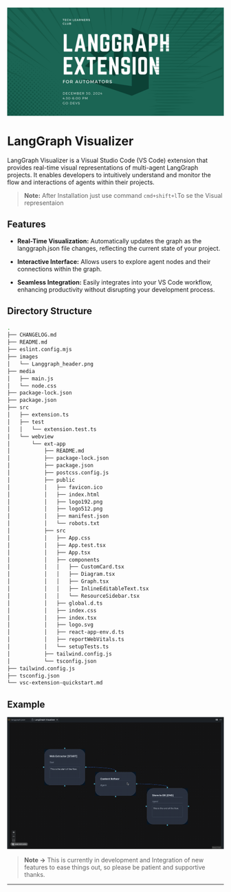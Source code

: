 ![Header Image](images/Langgraph_header.png)

# LangGraph Visualizer

LangGraph Visualizer is a Visual Studio Code (VS Code) extension that provides real-time visual representations of multi-agent LangGraph projects. It enables developers to intuitively understand and monitor the flow and interactions of agents within their projects.

> **Note:** After Installation just use command ```cmd+shift+l```To se the Visual representaion


## Features

- **Real-Time Visualization:** Automatically updates the graph as the langgraph.json file changes, reflecting the current state of your project.

- **Interactive Interface:** Allows users to explore agent nodes and their connections within the graph.

- **Seamless Integration:** Easily integrates into your VS Code workflow, enhancing productivity without disrupting your development process.


## Directory Structure

```bash
.
├── CHANGELOG.md
├── README.md
├── eslint.config.mjs
├── images
│   └── Langgraph_header.png
├── media
│   ├── main.js
│   └── node.css
├── package-lock.json
├── package.json
├── src
│   ├── extension.ts
│   ├── test
│   │   └── extension.test.ts
│   └── webview
│       └── ext-app
│           ├── README.md
│           ├── package-lock.json
│           ├── package.json
│           ├── postcss.config.js
│           ├── public
│           │   ├── favicon.ico
│           │   ├── index.html
│           │   ├── logo192.png
│           │   ├── logo512.png
│           │   ├── manifest.json
│           │   └── robots.txt
│           ├── src
│           │   ├── App.css
│           │   ├── App.test.tsx
│           │   ├── App.tsx
│           │   ├── components
│           │   │   ├── CustomCard.tsx
│           │   │   ├── Diagram.tsx
│           │   │   ├── Graph.tsx
│           │   │   ├── InlineEditableText.tsx
│           │   │   └── ResourceSidebar.tsx
│           │   ├── global.d.ts
│           │   ├── index.css
│           │   ├── index.tsx
│           │   ├── logo.svg
│           │   ├── react-app-env.d.ts
│           │   ├── reportWebVitals.ts
│           │   └── setupTests.ts
│           ├── tailwind.config.js
│           └── tsconfig.json
├── tailwind.config.js
├── tsconfig.json
└── vsc-extension-quickstart.md
```

## Example

![Extension in Action](images/action.gif)


> **Note ->** This is currently in development and Integration of new features to ease things out, so please be patient and supportive thanks. 
----
